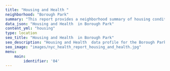 ```yaml
---
title: "Housing and Health "
neighborhood: "Borough Park"
summary: "This report provides a neighborhood summary of housing conditions and related health outcomes. It also describes population characteristics that can increase vulnerability to housing hazards."
data_json: "Housing and Health  in Borough Park"
content_yml: "housing"
type: location
seo_title: "Housing and Health  in Borough Park"
seo_description: "Housing and Health  data profile for the Borough Park neighborhood of NYC."
seo_image: "images/nyc_health_report_housing_and_health.jpg"
menu:
    main:
        identifier: '04'
---
```

